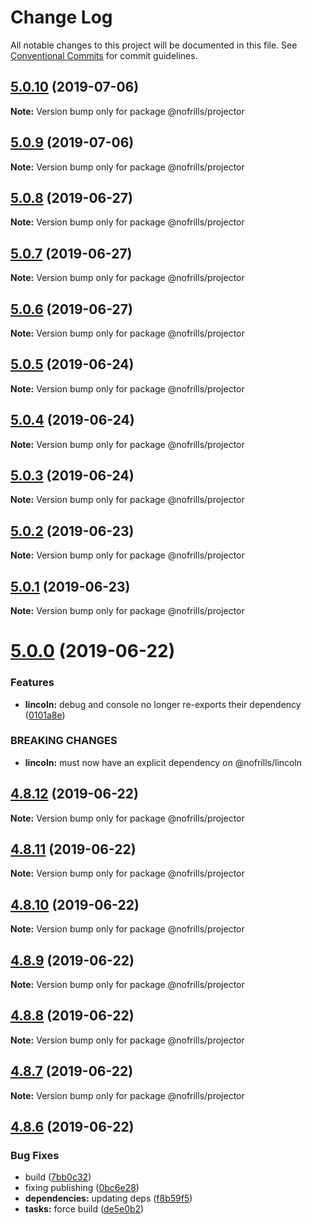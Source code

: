 # Change Log

All notable changes to this project will be documented in this file.
See [Conventional Commits](https://conventionalcommits.org) for commit guidelines.

## [5.0.10](https://github.com/nativecode-dev/nofrills/compare/@nofrills/projector@5.0.7...@nofrills/projector@5.0.10) (2019-07-06)

**Note:** Version bump only for package @nofrills/projector





## [5.0.9](https://github.com/nativecode-dev/nofrills/compare/@nofrills/projector@5.0.8...@nofrills/projector@5.0.9) (2019-07-06)

**Note:** Version bump only for package @nofrills/projector





## [5.0.8](https://github.com/nativecode-dev/nofrills/compare/@nofrills/projector@5.0.7...@nofrills/projector@5.0.8) (2019-06-27)

**Note:** Version bump only for package @nofrills/projector





## [5.0.7](https://github.com/nativecode-dev/nofrills/compare/@nofrills/projector@5.0.4...@nofrills/projector@5.0.7) (2019-06-27)

**Note:** Version bump only for package @nofrills/projector





## [5.0.6](https://github.com/nativecode-dev/nofrills/compare/@nofrills/projector@5.0.5...@nofrills/projector@5.0.6) (2019-06-27)

**Note:** Version bump only for package @nofrills/projector





## [5.0.5](https://github.com/nativecode-dev/nofrills/compare/@nofrills/projector@5.0.4...@nofrills/projector@5.0.5) (2019-06-24)

**Note:** Version bump only for package @nofrills/projector





## [5.0.4](https://github.com/nativecode-dev/nofrills/compare/@nofrills/projector@5.0.1...@nofrills/projector@5.0.4) (2019-06-24)

**Note:** Version bump only for package @nofrills/projector





## [5.0.3](https://github.com/nativecode-dev/nofrills/compare/@nofrills/projector@5.0.2...@nofrills/projector@5.0.3) (2019-06-24)

**Note:** Version bump only for package @nofrills/projector





## [5.0.2](https://github.com/nativecode-dev/nofrills/compare/@nofrills/projector@5.0.1...@nofrills/projector@5.0.2) (2019-06-23)

**Note:** Version bump only for package @nofrills/projector





## [5.0.1](https://github.com/nativecode-dev/nofrills/compare/@nofrills/projector@4.8.10...@nofrills/projector@5.0.1) (2019-06-23)

**Note:** Version bump only for package @nofrills/projector





# [5.0.0](https://github.com/nativecode-dev/nofrills/compare/@nofrills/projector@4.8.12...@nofrills/projector@5.0.0) (2019-06-22)


### Features

* **lincoln:** debug and console no longer re-exports their dependency ([0101a8e](https://github.com/nativecode-dev/nofrills/commit/0101a8e))


### BREAKING CHANGES

* **lincoln:** must now have an explicit dependency on @nofrills/lincoln





## [4.8.12](https://github.com/nativecode-dev/nofrills/compare/@nofrills/projector@4.8.11...@nofrills/projector@4.8.12) (2019-06-22)

**Note:** Version bump only for package @nofrills/projector





## [4.8.11](https://github.com/nativecode-dev/nofrills/compare/@nofrills/projector@4.8.10...@nofrills/projector@4.8.11) (2019-06-22)

**Note:** Version bump only for package @nofrills/projector





## [4.8.10](https://github.com/nativecode-dev/nofrills/compare/@nofrills/projector@4.8.7...@nofrills/projector@4.8.10) (2019-06-22)

**Note:** Version bump only for package @nofrills/projector





## [4.8.9](https://github.com/nativecode-dev/nofrills/compare/@nofrills/projector@4.8.8...@nofrills/projector@4.8.9) (2019-06-22)

**Note:** Version bump only for package @nofrills/projector





## [4.8.8](https://github.com/nativecode-dev/nofrills/compare/@nofrills/projector@4.8.7...@nofrills/projector@4.8.8) (2019-06-22)

**Note:** Version bump only for package @nofrills/projector





## [4.8.7](https://github.com/nativecode-dev/nofrills/compare/@nofrills/projector@4.8.6...@nofrills/projector@4.8.7) (2019-06-22)

**Note:** Version bump only for package @nofrills/projector





## [4.8.6](https://github.com/nativecode-dev/nofrills/compare/@nofrills/projector@4.8.5...@nofrills/projector@4.8.6) (2019-06-22)


### Bug Fixes

* build ([7bb0c32](https://github.com/nativecode-dev/nofrills/commit/7bb0c32))
* fixing publishing ([0bc6e28](https://github.com/nativecode-dev/nofrills/commit/0bc6e28))
* **dependencies:** updating deps ([f8b59f5](https://github.com/nativecode-dev/nofrills/commit/f8b59f5))
* **tasks:** force build ([de5e0b2](https://github.com/nativecode-dev/nofrills/commit/de5e0b2))

